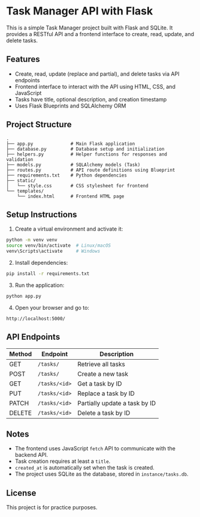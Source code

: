 # Task Manager API with Flask

This is a simple Task Manager project built with Flask and SQLite. It provides a RESTful API and a frontend interface to create, read, update, and delete tasks.

## Features

- Create, read, update (replace and partial), and delete tasks via API endpoints
- Frontend interface to interact with the API using HTML, CSS, and JavaScript
- Tasks have title, optional description, and creation timestamp
- Uses Flask Blueprints and SQLAlchemy ORM

## Project Structure

```
.
├── app.py              # Main Flask application
├── database.py         # Database setup and initialization
├── helpers.py          # Helper functions for responses and validation
├── models.py           # SQLAlchemy models (Task)
├── routes.py           # API route definitions using Blueprint
├── requirements.txt    # Python dependencies
├── static/
│   └── style.css       # CSS stylesheet for frontend
└── templates/
    └── index.html      # Frontend HTML page
```

## Setup Instructions

1. Create a virtual environment and activate it:

```bash
python -m venv venv
source venv/bin/activate  # Linux/macOS
venv\Scripts\activate     # Windows
```

2. Install dependencies:

```bash
pip install -r requirements.txt
```

3. Run the application:

```bash
python app.py
```

4. Open your browser and go to:

```
http://localhost:5000/
```

## API Endpoints

| Method | Endpoint         | Description                   |
|--------|------------------|-------------------------------|
| GET    | `/tasks/`        | Retrieve all tasks             |
| POST   | `/tasks/`        | Create a new task              |
| GET    | `/tasks/<id>`    | Get a task by ID               |
| PUT    | `/tasks/<id>`    | Replace a task by ID           |
| PATCH  | `/tasks/<id>`    | Partially update a task by ID  |
| DELETE | `/tasks/<id>`    | Delete a task by ID            |

## Notes

- The frontend uses JavaScript `fetch` API to communicate with the backend API.
- Task creation requires at least a `title`.
- `created_at` is automatically set when the task is created.
- The project uses SQLite as the database, stored in `instance/tasks.db`.

## License

This project is for practice purposes.
